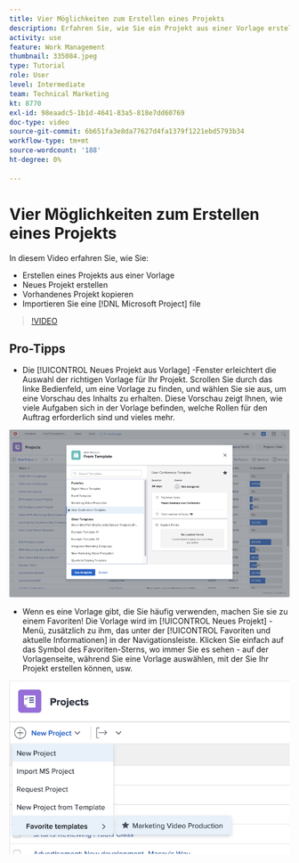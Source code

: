 ```yaml
---
title: Vier Möglichkeiten zum Erstellen eines Projekts
description: Erfahren Sie, wie Sie ein Projekt aus einer Vorlage erstellen, ein Projekt von Grund auf neu erstellen, ein vorhandenes Projekt kopieren oder importieren [!DNL Microsoft Project] -Datei.
activity: use
feature: Work Management
thumbnail: 335084.jpeg
type: Tutorial
role: User
level: Intermediate
team: Technical Marketing
kt: 8770
exl-id: 98eaadc5-1b1d-4641-83a5-818e7dd60769
doc-type: video
source-git-commit: 6b651fa3e8da77627d4fa1379f1221ebd5793b34
workflow-type: tm+mt
source-wordcount: '188'
ht-degree: 0%

---
```


# Vier Möglichkeiten zum Erstellen eines Projekts

In diesem Video erfahren Sie, wie Sie:

* Erstellen eines Projekts aus einer Vorlage
* Neues Projekt erstellen
* Vorhandenes Projekt kopieren
* Importieren Sie eine [!DNL Microsoft Project] file

>[!VIDEO](https://video.tv.adobe.com/v/335084/?quality=12&learn=on)

## Pro-Tipps

* Die [!UICONTROL Neues Projekt aus Vorlage] -Fenster erleichtert die Auswahl der richtigen Vorlage für Ihr Projekt. Scrollen Sie durch das linke Bedienfeld, um eine Vorlage zu finden, und wählen Sie sie aus, um eine Vorschau des Inhalts zu erhalten. Diese Vorschau zeigt Ihnen, wie viele Aufgaben sich in der Vorlage befinden, welche Rollen für den Auftrag erforderlich sind und vieles mehr.

![[!UICONTROL Neues Projekt aus Vorlage] Fenster](assets/planner-fund-new-project-from-template-window.png)

* Wenn es eine Vorlage gibt, die Sie häufig verwenden, machen Sie sie zu einem Favoriten! Die Vorlage wird im [!UICONTROL Neues Projekt] -Menü, zusätzlich zu ihm, das unter der [!UICONTROL Favoriten und aktuelle Informationen] in der Navigationsleiste. Klicken Sie einfach auf das Symbol des Favoriten-Sterns, wo immer Sie es sehen - auf der Vorlagenseite, während Sie eine Vorlage auswählen, mit der Sie Ihr Projekt erstellen können, usw.

![[!UICONTROL Favoritenvorlagen] Liste unter [!UICONTROL Neues Projekt] button](assets/planner-fund-template-favorites.png)

<!---
learn more:
create a project using a template
create a project
copy a project
import a project from Microsoft Project
--->
